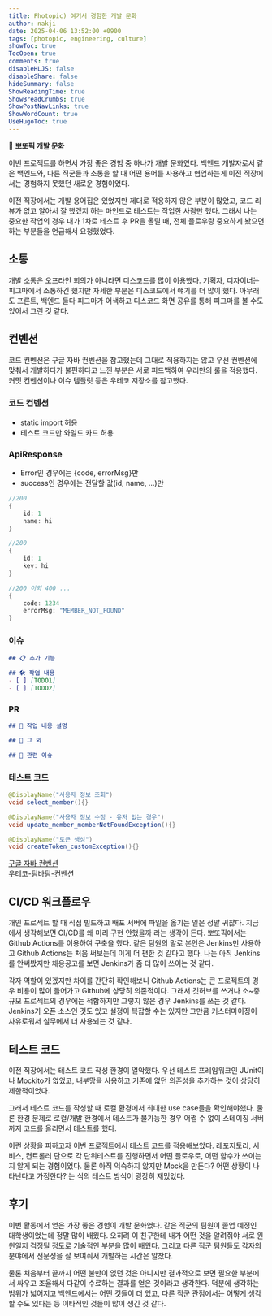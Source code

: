 ```yaml
---
title: Photopic) 여기서 경험한 개발 문화
author: nakji
date: 2025-04-06 13:52:00 +0900
tags: [photopic, engineering, culture]
showToc: true
TocOpen: true
comments: true
disableHLJS: false
disableShare: false
hideSummary: false
ShowReadingTime: true
ShowBreadCrumbs: true
ShowPostNavLinks: true
ShowWordCount: true
UseHugoToc: true
---
```

🔔 **뽀또픽 개발 문화**   

이번 프로젝트를 하면서 가장 좋은 경험 중 하나가 개발 문화였다. 백엔드 개발자로서 같은 백엔드와, 다른 직군들과 소통을 할 때 어떤 용어를 사용하고 협업하는게 이전 직장에서는 경험하지 못했던 새로운 경험이었다.

이전 직장에서는 개발 용어집은 있었지만 제대로 적용하지 않은 부분이 많았고, 코드 리뷰가 없고 알아서 잘 했겠지 하는 마인드로 테스트는 작업한 사람만 했다. 그래서 나는 중요한 작업의 경우 내가 1차로 테스트 후 PR을 올릴 때, 전체 플로우랑 중요하게 봤으면 하는 부분들을 언급해서 요청했었다.

## **소통**
개발 소통은 오프라인 회의가 아니라면 디스코드를 많이 이용했다. 기획자, 디자이너는 피그마에서 소통하긴 했지만 자세한 부분은 디스코드에서 얘기를 더 많이 했다. 아무래도 프론트, 백엔드 둘다 피그마가 어색하고 디스코드 화면 공유를 통해 피그마를 볼 수도 있어서 그런 것 같다.

## **컨벤션**
코드 컨벤션은 구글 자바 컨벤션을 참고했는데 그대로 적용하지는 않고 우선 컨벤션에 맞춰서 개발하다가 불편하다고 느낀 부분은 서로 피드백하여 우리만의 룰을 적용했다. 커밋 컨벤션이나 이슈 템플릿 등은 우테코 저장소를 참고했다.

### **코드 컨벤션**
- static import 허용
- 테스트 코드만 와일드 카드 허용

### **ApiResponse**
- Error인 경우에는 {code, errorMsg}만
- success인 경우에는 전달할 값(id, name, …)만

```java
//200
{
    id: 1
    name: hi
}

//200
{
    id: 1
    key: hi
}

//200 이외 400 ...
{
    code: 1234
    errorMsg: "MEMBER_NOT_FOUND"
}
```



### **이슈**
```markdown
## 📋 추가 기능
    
## 🛠️ 작업 내용
- [ ] [TODO1]
- [ ] [TODO2]
```

### **PR**
```markdown
## 🚀 작업 내용 설명

## 📢 그 외

## 📌 관련 이슈
```

### **테스트 코드**
```java
@DisplayName("사용자 정보 조회")
void select_member(){}

@DisplayName("사용자 정보 수정 - 유저 없는 경우")
void update_member_memberNotFoundException(){}

@DisplayName("토큰 생성")
void createToken_customException(){}
```

<a href="https://google.github.io/styleguide/javaguide.html" target="_blank">구글 자바 컨벤션</a>  
<a href="https://github.com/woowacourse-teams/2023-team-by-team/wiki/공통-컨벤션-&-개발-진행방식" target="_blank">우테코-팀바팀-컨벤션</a>  


## **CI/CD 워크플로우**
개인 프로젝트 할 때 직접 빌드하고 배포 서버에 파일을 옮기는 일은 정말 귀찮다. 지금에서 생각해보면 CI/CD를 왜 미리 구현 안했을까 라는 생각이 든다. 뽀또픽에서는 Github Actions를 이용하여 구축을 했다. 같은 팀원의 말로 본인은 Jenkins만 사용하고 Github Actions는 처음 써보는데 이게 더 편한 것 같다고 했다. 나는 아직 Jenkins를 안써봤지만 채용공고를 보면 Jenkins가 좀 더 많이 쓰이는 것 같다. 

각자 역할이 있겠지만 차이를 간단히 확인해보니 Github Actions는 큰 프로젝트의 경우 비용이 많이 들어가고 Github에 상당히 의존적이다. 그래서 깃허브를 쓰거나 소~중규모 프로젝트의 경우에는 적합하지만 그렇지 않은 경우 Jenkins를 쓰는 것 같다. Jenkins가 오픈 소스인 것도 있고 설정이 복잡할 수는 있지만 그만큼 커스터마이징이 자유로워서 실무에서 더 사용되는 것 같다.

## **테스트 코드**
이전 직장에서는 테스트 코드 작성 환경이 열악했다. 우선 테스트 프레임워크인 JUnit이나 Mockito가 없었고, 내부망을 사용하고 기존에 없던 의존성을 추가하는 것이 상당히 제한적이었다.

그래서 테스트 코드를 작성할 때 로컬 환경에서 최대한 use case들을 확인해야했다. 물론 환경 문제로 로컬/개발 환경에서 테스트가 불가능한 경우 어쩔 수 없이 스테이징 서버까지 코드를 올리면서 테스트를 했다.

이런 상황을 피하고자 이번 프로젝트에서 테스트 코드를 적용해보았다. 레포지토리, 서비스, 컨트롤러 단으로 각 단위테스트를 진행하면서 어떤 플로우로, 어떤 함수가 쓰이는지 알게 되는 경험이었다. 물론 아직 익숙하지 않지만 Mock을 만든다? 어떤 상황이 나타난다고 가정한다? 는 식의 테스트 방식이 굉장히 재밌었다.

## **후기**
이번 활동에서 얻은 가장 좋은 경험이 개발 문화였다. 같은 직군의 팀원이 졸업 예정인 대학생이었는데 정말 많이 배웠다. 오히려 이 친구한테 내가 어떤 것을 알려줘야 서로 윈윈일지 걱정될 정도로 기술적인 부분을 많이 배웠다. 그리고 다른 직군 팀원들도 각자의 분야에서 전문성을 잘 보여줘서 개발하는 시간은 알찼다.

물론 처음부터 끝까지 어떤 불만이 없던 것은 아니지만 결과적으로 보면 필요한 부분에서 싸우고 조율해서 다같이 수료하는 결과를 얻은 것이라고 생각한다. 덕분에 생각하는 범위가 넓어지고 백엔드에서는 어떤 것들이 더 있고, 다른 직군 관점에서는 어떻게 생각할 수도 있다는 등 이타적인 것들이 많이 생긴 것 같다.